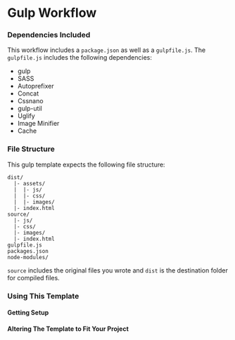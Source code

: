 # Gulp Workflow
### Dependencies Included
This workflow includes a `package.json` as well as a `gulpfile.js`. The `gulpfile.js` includes the following dependencies:
* gulp
* SASS
* Autoprefixer
* Concat
* Cssnano
* gulp-util
* Uglify
* Image Minifier
* Cache

### File Structure
This gulp template expects the following file structure:

```
dist/
  |- assets/
  |  |- js/
  |  |- css/
  |  |- images/
  |- index.html
source/
  |- js/
  |- css/
  |- images/
  |- index.html
gulpfile.js
packages.json
node-modules/
```
`source` includes the original files you wrote and `dist` is the destination folder for compiled files.

### Using This Template

#### Getting Setup

#### Altering The Template to Fit Your Project
